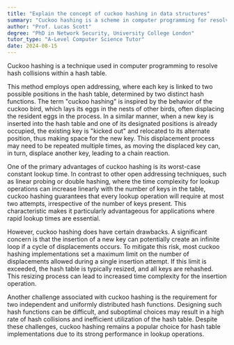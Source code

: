 ```yaml
---
title: "Explain the concept of cuckoo hashing in data structures"
summary: "Cuckoo hashing is a scheme in computer programming for resolving hash collisions in a hash table."
author: "Prof. Lucas Scott"
degree: "PhD in Network Security, University College London"
tutor_type: "A-Level Computer Science Tutor"
date: 2024-08-15
---
```


Cuckoo hashing is a technique used in computer programming to resolve hash collisions within a hash table.

This method employs open addressing, where each key is linked to two possible positions in the hash table, determined by two distinct hash functions. The term "cuckoo hashing" is inspired by the behavior of the cuckoo bird, which lays its eggs in the nests of other birds, often displacing the resident eggs in the process. In a similar manner, when a new key is inserted into the hash table and one of its designated positions is already occupied, the existing key is "kicked out" and relocated to its alternate position, thus making space for the new key. This displacement process may need to be repeated multiple times, as moving the displaced key can, in turn, displace another key, leading to a chain reaction.

One of the primary advantages of cuckoo hashing is its worst-case constant lookup time. In contrast to other open addressing techniques, such as linear probing or double hashing, where the time complexity for lookup operations can increase linearly with the number of keys in the table, cuckoo hashing guarantees that every lookup operation will require at most two attempts, irrespective of the number of keys present. This characteristic makes it particularly advantageous for applications where rapid lookup times are essential.

However, cuckoo hashing does have certain drawbacks. A significant concern is that the insertion of a new key can potentially create an infinite loop if a cycle of displacements occurs. To mitigate this risk, most cuckoo hashing implementations set a maximum limit on the number of displacements allowed during a single insertion attempt. If this limit is exceeded, the hash table is typically resized, and all keys are rehashed. This resizing process can lead to increased time complexity for the insertion operation.

Another challenge associated with cuckoo hashing is the requirement for two independent and uniformly distributed hash functions. Designing such hash functions can be difficult, and suboptimal choices may result in a high rate of hash collisions and inefficient utilization of the hash table. Despite these challenges, cuckoo hashing remains a popular choice for hash table implementations due to its strong performance in lookup operations.
    